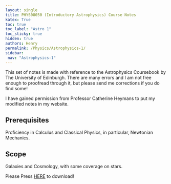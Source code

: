 ```yaml
---
layout: single
title: PHYS08050 (Introductory Astrophysics) Course Notes
katex: True
toc: true
toc_label: "Astro 1"
toc_sticky: true
hidden: true
authors: Henry
permalink: /Physics/Astrophysics-1/
sidebar:
 nav: "Astrophysics-1"
---
```


This set of notes is made with reference to the Astrophysics Coursebook by The University of Edinburgh. There are many errors and I am not free enough to proofread through it, but please send me corrections if you do find some!


I have gained permission from Professor Catherine Heymans to put my modified notes in my website. 

## Prerequisites
Proficiency in Calculus and Classical Physics, in particular, Newtonian Mechanics.

## Scope
Galaxies and Cosmology, with some coverage on stars. 

Please Press [HERE]({{site.url}}/assets/PHYS08050.pdf) to download!





